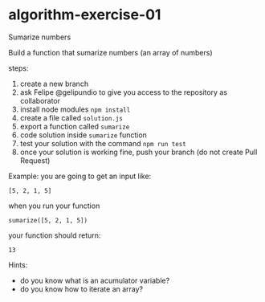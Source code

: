 # algorithm-exercise-01
Sumarize numbers

Build a function that sumarize numbers (an array of numbers)

steps:
1. create a new branch
2. ask Felipe @gelipundio to give you access to the repository as collaborator
3. install node modules `npm install`
4. create a file called `solution.js`
5. export a function called `sumarize`
6. code solution inside `sumarize` function
7. test your solution with the command `npm run test`
8. once your solution is working fine, push your branch (do not create Pull Request)

Example:
you are going to get an input like:
````
[5, 2, 1, 5]
````

when you run your function
```
sumarize([5, 2, 1, 5])
```

your function should return:
````
13
````

Hints:
- do you know what is an acumulator variable?
- do you know how to iterate an array?
